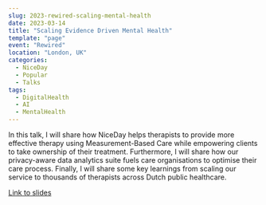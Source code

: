 ```yaml
---
slug: 2023-rewired-scaling-mental-health
date: 2023-03-14
title: "Scaling Evidence Driven Mental Health"
template: "page"
event: "Rewired" 
location: "London, UK"
categories:
  - NiceDay
  - Popular
  - Talks
tags:
  - DigitalHealth
  - AI
  - MentalHealth
---
```


In this talk, I will share how NiceDay helps therapists to provide more effective therapy using Measurement-Based Care while empowering clients to take ownership of their treatment. Furthermore, I will share how our privacy-aware data analytics suite fuels care organisations to optimise their care process. Finally, I will share some key learnings from scaling our service to thousands of therapists across Dutch public healthcare.

[Link to slides](/2023-rewired-slides.pdf)